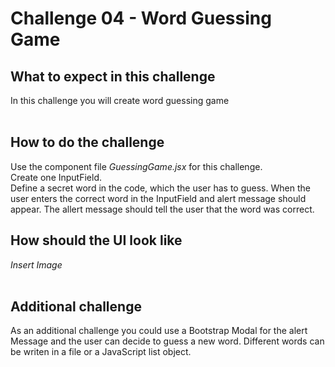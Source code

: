 # Challenge 04 - Word Guessing Game

## What to expect in this challenge
In this challenge you will create word guessing game<br>
<br>
## How to do the challenge
Use the component file <i>GuessingGame.jsx</i> for this challenge.<br>
Create one InputField.<br>
Define a secret word in the code, which the user has to guess.
When the user enters the correct word in the InputField and alert message should appear. The allert message should tell the user that the word was correct.
<br>
## How should the UI look like<br>
<i>Insert Image</i><br>
<br>
## Additional challenge
As an additional challenge you could use a Bootstrap Modal for the alert Message and the user can decide to guess a new word. Different words can be writen in a file or a JavaScript list object.